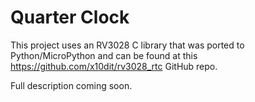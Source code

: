 # Quarter Clock

This project uses an RV3028 C library that was ported to Python/MicroPython and can be found at this https://github.com/x10dit/rv3028_rtc GitHub repo.

Full description coming soon.
